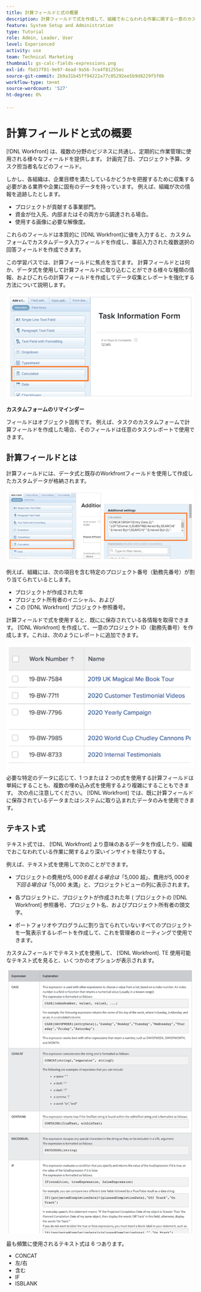 ```yaml
---
title: 計算フィールドと式の概要
description: 計算フィールドで式を作成して、組織でおこなわれる作業に関する一意のカスタムデータを収集する方法を説明します。
feature: System Setup and Administration
type: Tutorial
role: Admin, Leader, User
level: Experienced
activity: use
team: Technical Marketing
thumbnail: gs-calc-fields-expressions.png
exl-id: fbd17f01-9e97-4ead-9a56-7ce4f81255ec
source-git-commit: 2b9a31b45ff94222a77c05292ee5b9d8229f5f0b
workflow-type: tm+mt
source-wordcount: '527'
ht-degree: 0%

---
```


# 計算フィールドと式の概要

<!-- **Note**: The expression examples shown are simple and some may be mitigated by fields already supplied by  . However, the examples are used to illustrate the foundational knowledge needed in order to build expressions in Workfront.-->

[!DNL Workfront] は、複数の分野のビジネスに共通し、定期的に作業管理に使用される様々なフィールドを提供します。 計画完了日、プロジェクト予算、タスク担当者名などのフィールド。

しかし、各組織は、企業目標を満たしているかどうかを把握するために収集する必要がある業界や企業に固有のデータを持っています。 例えば、組織が次の情報を追跡したとします。

* プロジェクトが貢献する事業部門。
* 資金が仕入先、内部またはその両方から調達される場合。
* 使用する画像に必要な解像度。

これらのフィールドは本質的に [!DNL Workfront]に値を入力すると、カスタムフォームでカスタムデータ入力フィールドを作成し、事前入力された複数選択の回答フィールドを作成できます。

この学習パスでは、計算フィールドに焦点を当てます。 計算フィールドとは何か、データ式を使用して計算フィールドに取り込むことができる様々な種類の情報、およびこれらの計算フィールドを作成してデータ収集とレポートを強化する方法について説明します。

![リソース管理の設定（1 ページ）](assets/GS01.png)

**カスタムフォームのリマインダー**

フィールドはオブジェクト固有です。 例えば、タスクのカスタムフォームで計算フィールドを作成した場合、そのフィールドは任意のタスクレポートで使用できます。

## 計算フィールドとは

計算フィールドには、データ式と既存のWorkfrontフィールドを使用して作成したカスタムデータが格納されます。

![使用率レポートを含むワークロードバランサー](assets/GS02.png)

例えば、組織には、次の項目を含む特定のプロジェクト番号（勤務先番号）が割り当てられているとします。

* プロジェクトが作成された年
* プロジェクト所有者のイニシャル、および
* この [!DNL Workfront] プロジェクト参照番号。


計算フィールドで式を使用すると、既にに保存されている各情報を取得できます。 [!DNL Workfront] を作成して、一意のプロジェクト ID（勤務先番号）を作成します。これは、次のようにレポートに追加できます。

![使用率レポートを含むワークロードバランサー](assets/GS03.png)

必要な特定のデータに応じて、1 つまたは 2 つの式を使用する計算フィールドは単純にすることも、複数の埋め込み式を使用するより複雑にすることもできます。 次の点に注意してください。 [!DNL Workfront] では、既に計算フィールドに保存されているデータまたはシステムに取り込まれたデータのみを使用できます。

## テキスト式

テキスト式では、 [!DNL Workfront] より意味のあるデータを作成したり、組織でおこなわれている作業に関するより深いインサイトを得たりする。

例えば、テキスト式を使用して次のことができます。

* プロジェクトの費用が$5,000 を超える場合は「$5,000 超」、費用が$5,000 を下回る場合は「$5,000 未満」と、プロジェクトビューの列に表示されます。

* 各プロジェクトに、プロジェクトが作成された年 ( プロジェクトの  [!DNL Workfront] 参照番号、プロジェクト名、およびプロジェクト所有者の頭文字。

* ポートフォリオやプログラムに割り当てられていないすべてのプロジェクトを一覧表示するレポートを作成して、これを管理者のミーティングで使用できます。

カスタムフィールドでテキスト式を使用して、 [!DNL Workfront].
TE 使用可能なテキスト式を見ると、いくつかのオプションが表示されます。

![リソース管理の設定（1 ページ）](assets/TE01.png)

最も頻繁に使用されるテキスト式は 6 つあります。

* CONCAT
* 左/右
* 含む
* IF
* ISBLANK